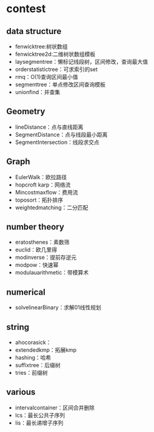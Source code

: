 # contest
## data structure
+ fenwicktree:树状数组
+ fenwicktree2d:二维树状数组模板
+ laysegmentree：懒标记线段树，区间修改，查询最大值
+ orderstatistictree：可求索引的set
+ rmq：O(1)查询区间最小值
+ segmenttree：单点修改区间查询模板
+ unionfind：并查集
## Geometry
+ lineDistance：点与直线距离
+ SegmentDistance：点与线段最小距离
+ SegmentIntersection：线段求交点
## Graph
+ EulerWalk：欧拉路径
+ hopcroft karp：网络流
+ Mincostmaxflow：费用流
+ toposort：拓扑排序
+ weightedmatching：二分匹配
## number theory
+ eratosthenes：素数筛
+ euclid：欧几里得
+ modinverse：提前存逆元
+ modpow：快速幂
+ modulauarithmetic：带模算术
## numerical
+ solvelinearBinary：求解01线性规划
## string
+ ahocorasick：
+ extendedkmp：拓展kmp
+ hashing：哈希
+ suffixtree：后缀树
+ tries：前缀树
## various
+ intervalcontainer：区间合并删除
+ lcs：最长公共子序列
+ lis：最长递增子序列
